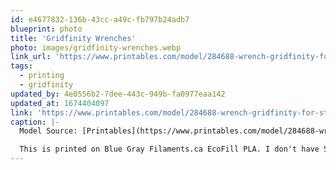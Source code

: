 ```yaml
---
id: e4677832-136b-43cc-a49c-fb797b24adb7
blueprint: photo
title: 'Gridfinity Wrenches'
photo: images/gridfinity-wrenches.webp
link_url: 'https://www.printables.com/model/284688-wrench-gridfinity-for-stanley-box-wrenches'
tags:
  - printing
  - gridfinity
updated_by: 4e0556b2-7dee-443c-949b-fa0977eaa142
updated_at: 1674404097
link: 'https://www.printables.com/model/284688-wrench-gridfinity-for-stanley-box-wrenches'
caption: |-
  Model Source: [Printables](https://www.printables.com/model/284688-wrench-gridfinity-for-stanley-box-wrenches)

  This is printed on Blue Gray Filaments.ca EcoFill PLA. I don't have Stanley wrenches, but this box worked great for what I've got.
---
```

